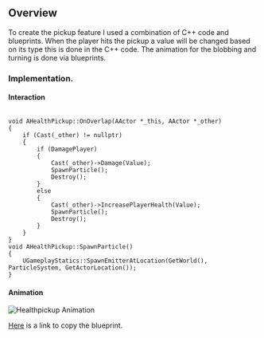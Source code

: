 ## Overview

To create the pickup feature I used a combination of C++ code and blueprints. When the player hits the pickup a value will be changed based on its type this is done in the C++ code. The animation for the blobbing and turning is done via blueprints.

### Implementation.

#### Interaction
<pre><code>
void AHealthPickup::OnOverlap(AActor *_this, AActor *_other)
{
	if (Cast<ABasePlay>(_other) != nullptr)
	{
		if (DamagePlayer)
		{
			Cast<ABasePlay>(_other)->Damage(Value);
			SpawnParticle();
			Destroy();
		}
		else
		{
			Cast<ABasePlay>(_other)->IncreasePlayerHealth(Value);
			SpawnParticle();
			Destroy();
		}
	}
}
void AHealthPickup::SpawnParticle()
{
	UGameplayStatics::SpawnEmitterAtLocation(GetWorld(), ParticleSystem, GetActorLocation());
}
</code></pre>
#### Animation

![Healthpickup Animation](https://user-images.githubusercontent.com/47003895/120931622-4eb40680-c6ea-11eb-912c-2135d33f3a34.png)

[Here](https://blueprintue.com/blueprint/xmufu0s6/) is a link to copy the blueprint.

